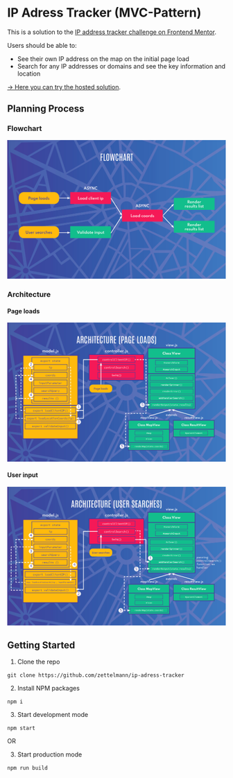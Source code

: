 # IP Adress Tracker (MVC-Pattern)

This is a solution to the [IP address tracker challenge on Frontend Mentor](https://www.frontendmentor.io/challenges/ip-address-tracker-I8-0yYAH0). 

Users should be able to:

- See their own IP address on the map on the initial page load
- Search for any IP addresses or domains and see the key information and location

[&rarr; Here you can try the hosted solution](https://upbeat-wozniak-30eecb.netlify.app/).

## Planning Process

### Flowchart


![](https://raw.githubusercontent.com/zettelmann/ip-adress-tracker/main/flowchart.jpg)


### Architecture
#### Page loads

![](https://raw.githubusercontent.com/zettelmann/ip-adress-tracker/main/architecture-page-loads.jpg)

#### User input

![](https://raw.githubusercontent.com/zettelmann/ip-adress-tracker/main/architecture-user-searches.jpg)

## Getting Started

1. Clone the repo
```
git clone https://github.com/zettelmann/ip-adress-tracker
```

2. Install NPM packages
```
npm i
```

3. Start development mode
```
npm start
```

OR

3. Start production mode
```
npm run build
```
